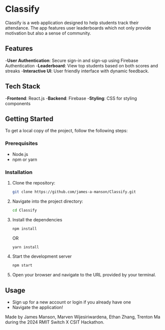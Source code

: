 # Classify

Classify is a web application designed to help students track their attendance. The app features user leaderboards which not only provide motivation but also a sense of community.

## Features

-**User Authentication**: Secure sign-in and sign-up using Firebase Authentication
-**Leaderboard**: View top students based on both scores and streaks
-**Interactive UI**: User friendly interface with dynamic feedback.

## Tech Stack

-**Frontend**: React.js
-**Backend**: Firebase
-**Styling**: CSS for styling components

## Getting Started

To get a local copy of the project, follow the following steps:

### Prerequisites

- Node.js
- npm or yarn

### Installation

1. Clone the repository:
   ```bash
   git clone https://github.com/james-a-manson/Classify.git
   ```
2. Navigate into the project directory:
   ```bash
   cd Classify
   ```
3. Install the dependencies
   ```bash
   npm install
   ```
   OR
   ```bash
   yarn install
   ```
4. Start the development server
   ```bash
   npm start
   ```
5. Open your browser and navigate to the URL provided by your terminal.

## Usage

- Sign up for a new account or login if you already have one
- Navigate the application!

Made by James Manson, Marven Wijesiriwardena, Ethan Zhang, Trenton Ma during the 2024 RMIT Switch X CSIT Hackathon.

